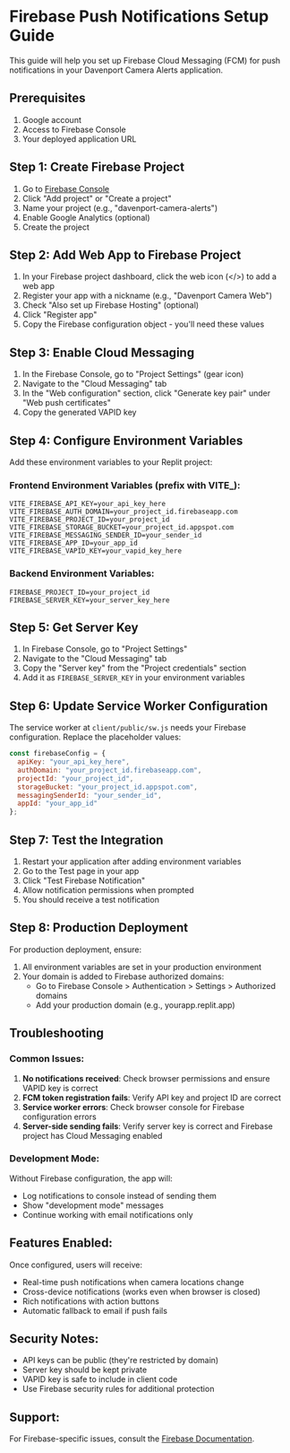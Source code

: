 # Firebase Push Notifications Setup Guide

This guide will help you set up Firebase Cloud Messaging (FCM) for push notifications in your Davenport Camera Alerts application.

## Prerequisites

1. Google account
2. Access to Firebase Console
3. Your deployed application URL

## Step 1: Create Firebase Project

1. Go to [Firebase Console](https://console.firebase.google.com/)
2. Click "Add project" or "Create a project"
3. Name your project (e.g., "davenport-camera-alerts")
4. Enable Google Analytics (optional)
5. Create the project

## Step 2: Add Web App to Firebase Project

1. In your Firebase project dashboard, click the web icon (</>) to add a web app
2. Register your app with a nickname (e.g., "Davenport Camera Web")
3. Check "Also set up Firebase Hosting" (optional)
4. Click "Register app"
5. Copy the Firebase configuration object - you'll need these values

## Step 3: Enable Cloud Messaging

1. In the Firebase Console, go to "Project Settings" (gear icon)
2. Navigate to the "Cloud Messaging" tab
3. In the "Web configuration" section, click "Generate key pair" under "Web push certificates"
4. Copy the generated VAPID key

## Step 4: Configure Environment Variables

Add these environment variables to your Replit project:

### Frontend Environment Variables (prefix with VITE_):
```
VITE_FIREBASE_API_KEY=your_api_key_here
VITE_FIREBASE_AUTH_DOMAIN=your_project_id.firebaseapp.com
VITE_FIREBASE_PROJECT_ID=your_project_id
VITE_FIREBASE_STORAGE_BUCKET=your_project_id.appspot.com
VITE_FIREBASE_MESSAGING_SENDER_ID=your_sender_id
VITE_FIREBASE_APP_ID=your_app_id
VITE_FIREBASE_VAPID_KEY=your_vapid_key_here
```

### Backend Environment Variables:
```
FIREBASE_PROJECT_ID=your_project_id
FIREBASE_SERVER_KEY=your_server_key_here
```

## Step 5: Get Server Key

1. In Firebase Console, go to "Project Settings"
2. Navigate to the "Cloud Messaging" tab
3. Copy the "Server key" from the "Project credentials" section
4. Add it as `FIREBASE_SERVER_KEY` in your environment variables

## Step 6: Update Service Worker Configuration

The service worker at `client/public/sw.js` needs your Firebase configuration. Replace the placeholder values:

```javascript
const firebaseConfig = {
  apiKey: "your_api_key_here",
  authDomain: "your_project_id.firebaseapp.com", 
  projectId: "your_project_id",
  storageBucket: "your_project_id.appspot.com",
  messagingSenderId: "your_sender_id",
  appId: "your_app_id"
};
```

## Step 7: Test the Integration

1. Restart your application after adding environment variables
2. Go to the Test page in your app
3. Click "Test Firebase Notification"
4. Allow notification permissions when prompted
5. You should receive a test notification

## Step 8: Production Deployment

For production deployment, ensure:

1. All environment variables are set in your production environment
2. Your domain is added to Firebase authorized domains:
   - Go to Firebase Console > Authentication > Settings > Authorized domains
   - Add your production domain (e.g., yourapp.replit.app)

## Troubleshooting

### Common Issues:

1. **No notifications received**: Check browser permissions and ensure VAPID key is correct
2. **FCM token registration fails**: Verify API key and project ID are correct
3. **Service worker errors**: Check browser console for Firebase configuration errors
4. **Server-side sending fails**: Verify server key is correct and Firebase project has Cloud Messaging enabled

### Development Mode:

Without Firebase configuration, the app will:
- Log notifications to console instead of sending them
- Show "development mode" messages
- Continue working with email notifications only

## Features Enabled:

Once configured, users will receive:
- Real-time push notifications when camera locations change
- Cross-device notifications (works even when browser is closed)
- Rich notifications with action buttons
- Automatic fallback to email if push fails

## Security Notes:

- API keys can be public (they're restricted by domain)
- Server key should be kept private
- VAPID key is safe to include in client code
- Use Firebase security rules for additional protection

## Support:

For Firebase-specific issues, consult the [Firebase Documentation](https://firebase.google.com/docs/cloud-messaging/js/client).